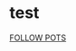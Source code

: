 # test

[FOLLOW POTS](https://twitter.com/intent/follow?original_referer=https%3A%2F%2Fgoogle.com%2F&ref_src=twsrc%5Etfw&region=follow_link&screen_name=POTUS&tw_p=followbutton)

